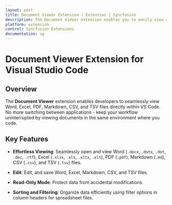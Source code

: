```yaml
---
layout: post
title: Document Viewer Extension | Extension | Syncfusion
description: The Document Viewer extension enables you to easily view and manage your documents within VSCode using our intuitive features.
platform: extension
control: Syncfusion Extensions
documentation: ug
---
```


# Document Viewer Extension for Visual Studio Code

## Overview

The **Document Viewer** extension enables developers to seamlessly view Word, Excel, PDF, Markdown, CSV, and TSV files directly within VS Code. No more switching between applications - keep your workflow uninterrupted by viewing documents in the same environment where you code.

## Key Features

- **Effortless Viewing**: Seamlessly open and view Word (`.docx`, `.dotx`, `.dot`, `.doc`, `.rtf`), Excel (`.xlsx`, `.xls`, `.xltx`, `.xlt`), PDF (`.pdf`), Markdown (`.md`), CSV (`.csv`), and TSV (`.tsv`) files.

- **Edit**: Edit, and save Word, Excel, Markdown, CSV, and TSV files.

- **Read-Only Mode**: Protect data from accidental modifications.

- **Sorting and Filtering**: Organize data efficiently using filter options in column headers for spreadsheet files.
